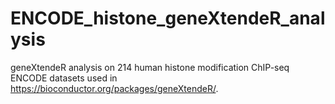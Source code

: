 # ENCODE_histone_geneXtendeR_analysis
geneXtendeR analysis on 214 human histone modification ChIP-seq ENCODE datasets used in https://bioconductor.org/packages/geneXtendeR/.
